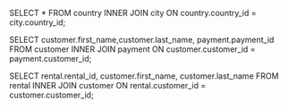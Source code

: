 SELECT * FROM country
INNER JOIN city ON country.country_id = city.country_id;

SELECT customer.first_name,customer.last_name, payment.payment_id FROM customer
INNER JOIN payment ON customer.customer_id = payment.customer_id;

SELECT rental.rental_id, customer.first_name, customer.last_name FROM rental
INNER JOIN customer ON rental.customer_id = customer.customer_id;